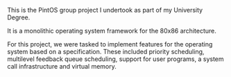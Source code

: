 This is the PintOS group project I undertook as part of my University Degree.

It is a monolithic operating system framework for the 80x86 architecture.

For this project, we were tasked to implement features for the operating system based on a specification. 
These included priority scheduling, multilevel feedback queue scheduling, support for user programs, a system call infrastructure and virtual memory.

